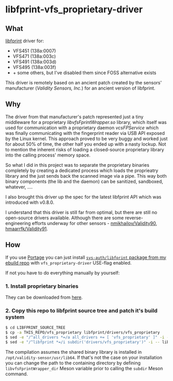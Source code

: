 # libfprint-vfs_proprietary-driver

## What

[libfprint](https://www.freedesktop.org/wiki/Software/fprint/libfprint/) driver for:

  - VFS451 (138a:0007)
  - VFS471 (138a:003c)
  - VFS491 (138a:003d)
  - VFS495 (138a:003f)
  - \+ some others, but I've disabled them since FOSS alternative exists

This driver is remotely based on an ancient patch created by the sensors' manufacturer (_Validity Sensors, Inc._) for an ancient version of libfprint.


## Why

The driver from that manufacturer's patch represented just a tiny middleware for a proprietary _libvfsFprintWrapper.so_ library,
which itself was used for communication with a proprietary daemon _vcsFPService_ which was finally communicating with the fingerprint reader via USB API exposed by the Linux kernel.
This approach proved to be very buggy and worked just for about 50% of time, the other half you ended up with a nasty lockup.
Not to mention the inherent risks of loading a closed-source proprietary library into the calling process' memory space.

So what I did in this project was to separate the proprietary binaries completely by creating a dedicated process
which loads the proprieatry library and the just sends back the scanned image via a pipe.
This way both binary components (the lib and the daemon) can be sanitized, sandboxed, whatever, ....

I also brought this driver up the spec for the latest libfprint API which was introduced with v0.8.0.

I understand that this driver is still far from optimal, but there are still no open-source drivers available.
Although there are some reverse-engineering efforts underway for other sensors - [nmikhailov/Validity90](https://github.com/nmikhailov/Validity90), [hmaarrfk/Validity91](https://github.com/hmaarrfk/Validity91).


## How

If you use [Portage](https://wiki.gentoo.org/wiki/Portage) you can just install [`sys-auth/libfprint` package from my ebuild repo](https://github.com/rindeal/rindeal-ebuild-repo/tree/master/sys-auth/libfprint)
with `vfs_proprietary-driver` USE-flag enabled.

If not you have to do everything manually by yourself:

### 1. Install proprietary binaries

They can be downloaded from [here](https://ftp.hp.com/pub/softpaq/sp84501-85000/sp84530.tar).

### 2. Copy this repo to libfprint source tree and patch it's build system

```sh
$ cd LIBFPRINT_SOURCE_TREE
$ cp -a THIS_REPO/vfs_proprietary libfprint/drivers/vfs_proprietary
$ sed -e "/^all_drivers *=/a all_drivers += [ 'vfs_proprietary' ]" -i -- meson.build
$ sed -e "/^libfprint *=/i subdir('drivers/vfs_proprietary')" -i -- libfprint/meson.build
```

The compilation assumes the shared binary library is installed in `/opt/validity-sensor/usr/lib64`.
If that's not the case on your installation you can change the path to the containing directory
by defining `libvfsFprintWrapper_dir` Meson variable prior to calling the `subdir` Meson command.
